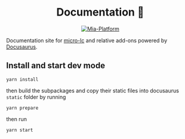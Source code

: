 <h1 align="center">
  Documentation 📖  
</h1>

<p align="center">
    <a href="https://mia-platform.eu/?utm_source=referral&utm_medium=github&utm_campaign=micro-lc"><img src="https://img.shields.io/badge/Supported%20by-Mia--Platform-green?style=for-the-badge&link=https://mia-platform.eu/&color=DE0D92&labelColor=214147" alt="Mia-Platform" /></a>
</p>

Documentation site for [micro-lc](https://github.com/micro-lc/micro-lc) and relative add-ons powered by
[Docusaurus](https://github.com/facebook/docusaurus).

## Install and start dev mode

```shell
yarn install
```

then build the subpackages and copy their static files into docusaurus `static` folder by running

```shell
yarn prepare
```

then run

```shell
yarn start
```
